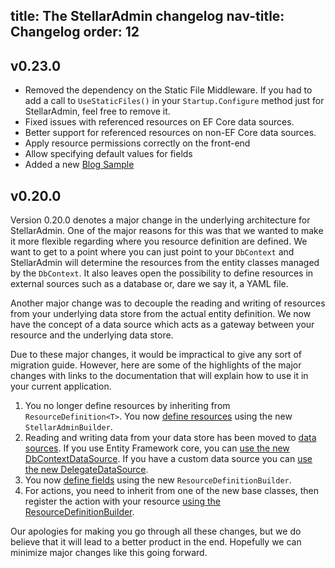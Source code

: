 title: The StellarAdmin changelog
nav-title: Changelog
order: 12
---

## v0.23.0

* Removed the dependency on the Static File Middleware. If you had to add a call to `UseStaticFiles()` in your `Startup.Configure` method just for StellarAdmin, feel free to remove it.
* Fixed issues with referenced resources on EF Core data sources.
* Better support for referenced resources on non-EF Core data sources.
* Apply resource permissions correctly on the front-end
* Allow specifying default values for fields
* Added a new [Blog Sample](https://github.com/stellar-admin/samples)

## v0.20.0

Version 0.20.0 denotes a major change in the underlying architecture for StellarAdmin. One of the major reasons for this was that we wanted to make it more flexible regarding where you resource definition are defined. We want to get to a point where you can just point to your `DbContext` and StellarAdmin will determine the resources from the entity classes managed by the `DbContext`. It also leaves open the possibility to define resources in external sources such as a database or, dare we say it, a YAML file.

Another major change was to decouple the reading and writing of resources from your underlying data store from the actual entity definition. We now have the concept of a data source which acts as a gateway between your resource and the underlying data store.

Due to these major changes, it would be impractical to give any sort of migration guide. However, here are some of the highlights of the major changes with links to the documentation that will explain how to use it in your current application.

1. You no longer define resources by inheriting from `ResourceDefinition<T>`. You now [define resources](resources) using the new `StellarAdminBuilder`.
1. Reading and writing data from your data store has been moved to [data sources](datasources). If you use Entity Framework core, you can [use the new DbContextDataSource](datasources#using-the-dbcontextdatasource). If you have a custom data source you can [use the new DelegateDataSource](datasources#using-the-delegatedatasource).
1. You now [define fields](fields) using the new `ResourceDefinitionBuilder`.
1. For actions, you need to inherit from one of the new base classes, then register the action with your resource [using the ResourceDefinitionBuilder](actions).

Our apologies for making you go through all these changes, but we do believe that it will lead to a better product in the end. Hopefully we can minimize major changes like this going forward.